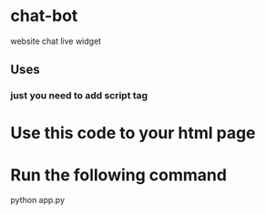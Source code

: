 # chat-bot
website chat live widget

## Uses 
### just you need to add script tag
# Use this code to your html page
 <script id="sb-chat-widget"  src="app.js" data='{"api":"9756478020","theme":"#060a2f"}'></script>
 
#  Run the following command
python app.py
